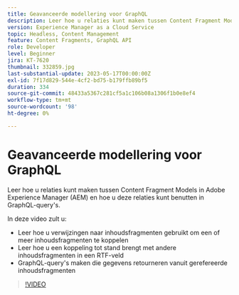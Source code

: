 ```yaml
---
title: Geavanceerde modellering voor GraphQL
description: Leer hoe u relaties kunt maken tussen Content Fragment Models in Adobe Experience Manager (AEM) en hoe u deze relaties kunt benutten in GraphQL-query's.
version: Experience Manager as a Cloud Service
topic: Headless, Content Management
feature: Content Fragments, GraphQL API
role: Developer
level: Beginner
jira: KT-7620
thumbnail: 332859.jpg
last-substantial-update: 2023-05-17T00:00:00Z
exl-id: 7f17d829-544e-4cf2-bd75-b179ffb89bf5
duration: 334
source-git-commit: 48433a5367c281cf5a1c106b08a1306f1b0e8ef4
workflow-type: tm+mt
source-wordcount: '98'
ht-degree: 0%

---
```


# Geavanceerde modellering voor GraphQL

Leer hoe u relaties kunt maken tussen Content Fragment Models in Adobe Experience Manager (AEM) en hoe u deze relaties kunt benutten in GraphQL-query&#39;s.

In deze video zult u:

+ Leer hoe u verwijzingen naar inhoudsfragmenten gebruikt om een of meer inhoudsfragmenten te koppelen
+ Leer hoe u een koppeling tot stand brengt met andere inhoudsfragmenten in een RTF-veld
+ GraphQL-query&#39;s maken die gegevens retourneren vanuit gerefereerde inhoudsfragmenten

>[!VIDEO](https://video.tv.adobe.com/v/332859?quality=12&learn=on)
